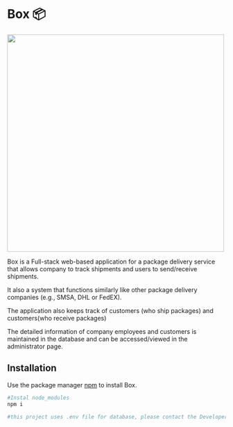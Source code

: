 # Box 📦 

<img src="https://media.giphy.com/media/4YIdN9xbtuz46cFnIN/giphy.gif" width="500" hieght="100%">

Box is a Full-stack web-based application for a package delivery service that allows company to track shipments and users to send/receive shipments. 

It also a system that functions similarly like other package delivery companies (e.g., SMSA, DHL or FedEX). 

The application also keeps track of customers (who ship packages) and customers(who receive packages)

The detailed information of company employees and customers is maintained in the database and can be accessed/viewed in the administrator page.

## Installation

Use the package manager [npm](https://pip.pypa.io/en/stable/) to install Box.

```bash
#Instal node_modules
npm i 

#this project uses .env file for database, please contact the Developer for authorization

